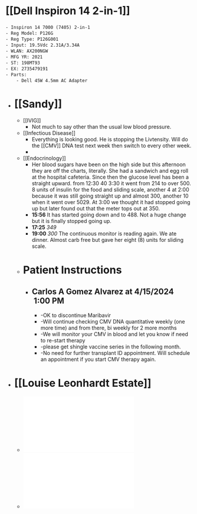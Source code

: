 # [[Dell Inspiron 14 2-in-1]]
	- Inspiron 14 7000 (7405) 2-in-1
	- Reg Model: P126G
	- Reg Type: P126G001
	- Input: 19.5Vdc 2.31A/3.34A
	- WLAN: AX200NGW
	- MFG YR: 2021
	- ST: 198MT93
	- EX: 2735479191
	- Parts:
		- Dell 45W 4.5mm AC Adapter
- # [[Sandy]]
	- [[IVIG]]
		- Not much to say other than the usual low blood pressure.
	- [[Infectious Disease]]
		- Everything is looking good.  He is stopping the Livtensity.  Will do the [[CMV]] DNA test next week then switch to every other week.
		-
	- [[Endocrinology]]
		- Her blood sugars have been on the high side but this afternoon they are off the charts, literally.  She had a sandwich and egg roll at the hospital cafeteria.  Since then the glucose level has been a straight upward.  from 12:30 40 3:30 it went from 214 to over 500.  8 units of insulin for the food and  sliding scale,  another 4 at 2:00 because it was still going straight up and almost 300, another 10 when it went over 5029.  At 3:00 we thought it had stopped going up but later found out that the meter tops out at 350.
		- **15:56**  It has started going down and to 488.  Not a huge change but it is finally stopped going up.
		- **17:25** *349*
		- **19:00** *300* The continuous monitor is reading again.  We ate dinner.  Almost carb free but gave her eight (8) units for sliding scale.
	- # Patient Instructions
		- ## Carlos A Gomez Alvarez at 4/15/2024  1:00 PM
			- -OK to discontinue Maribavir
			- -Will continue checking CMV DNA quantitative weekly (one more time) and from there, bi weekly for 2 more months
			- -We will monitor your CMV in blood and let you know if need to re-start therapy
			- -please get shingle vaccine series in the following month.
			- -No need for further transplant ID appointment. Will schedule an appointment if you start CMV therapy again.
- # [[Louise Leonhardt Estate]]
	- ![ANDERSON__20240408_ENGAGEMENT_LETTER.pdf.pdf](../../../assets/ANDERSON_20240408_ENGAGEMENT_LETTER.pdf_1715440758044_0.pdf)
	- ![trust_request_6836.pdf](../../../assets/trust_request_6836_1715440911404_0.pdf)
